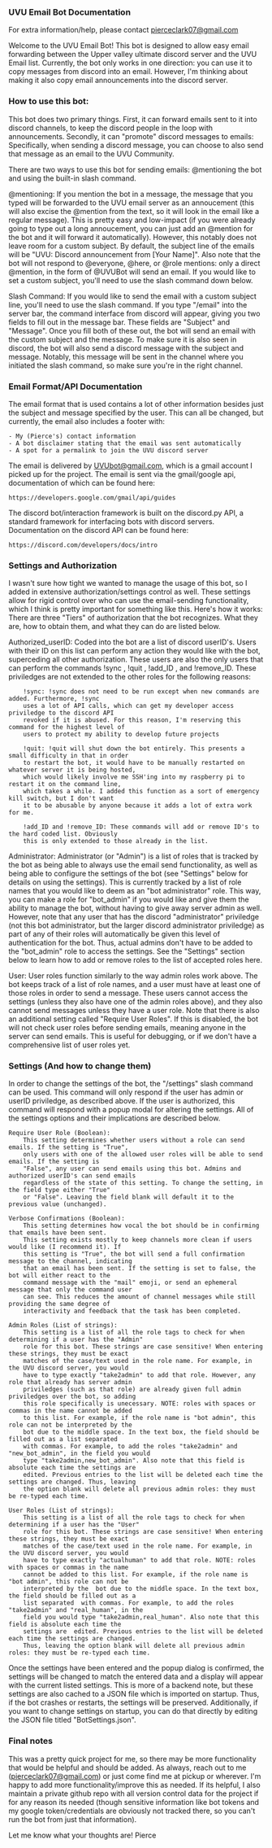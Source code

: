 ### UVU Email Bot Documentation

For extra information/help, please contact pierceclark07@gmail.com

Welcome to the UVU Email Bot! This bot is designed to allow easy email forwarding between the
Upper valley ultimate discord server and the UVU Email list. Currently, the bot only works in
one direction: you can use it to copy messages from discord into an email. However, I'm thinking
about making it also copy email announcements into the discord server.

### How to use this bot:

This bot does two primary things. First, it can forward emails sent to it into discord channels,
to keep the discord people in the loop with announcements. Secondly, it can "promote" discord
messages to emails: Specifically, when sending a discord message, you can choose to also send that
message as an email to the UVU Community.

There are two ways to use this bot for sending emails: @mentioning the bot and using the built-in
slash command.

@mentioning:
If you mention the bot in a message, the message that you typed will be forwarded to the UVU
email server as an annoucement (this will also excise the @mention from the text, so it will
look in the email like a regular message). This is pretty easy and low-impact (if you were
already going to type out a long annoucement, you can just add an @mention for the bot and it
will forward it automatically). However, this notably does not leave room for a custom subject.
By default, the subject line of the emails will be "UVU: Discord announcement from [Your Name]".
Also note that the bot will not respond to @everyone, @here, or @role mentions: only a direct
@mention, in the form of @UVUBot will send an email. If you would like to set a custom subject,
you'll need to use the slash command down below.

Slash Command:
If you would like to send the email with a custom subject line, you'll need to use the slash
command. If you type "/email" into the server bar, the command interface from discord will
appear, giving you two fields to fill out in the message bar. These fields are "Subject" and
"Message". Once you fill both of these out, the bot will send an email with the custom subject
and the message. To make sure it is also seen in discord, the bot will also send a discord
message with the subject and message. Notably, this message will be sent in the channel where
you initiated the slash command, so make sure you're in the right channel.

### Email Format/API Documentation

The email format that is used contains a lot of other information besides just the subject and
message specified by the user. This can all be changed, but currently, the email also includes
a footer with:

    - My (Pierce's) contact information
    - A bot disclaimer stating that the email was sent automatically
    - A spot for a permalink to join the UVU discord server

The email is delivered by UVUbot@gmail.com, which is a gmail account I picked up for the project.
The email is sent via the gmail/google api, documentation of which can be found here:

    https://developers.google.com/gmail/api/guides

The discord bot/interaction framework is built on the discord.py API, a standard framework for
interfacing bots with discord servers. Documentation on the discord API can be found here:

    https://discord.com/developers/docs/intro

### Settings and Authorization

I wasn't sure how tight we wanted to manage the usage of this bot, so I added in extensive
authorization/settings control as well. These settings allow for rigid control over who can use the
email-sending functionality, which I think is pretty important for something like this. Here's how
it works: There are three "Tiers" of authorization that the bot recognizes. What they are, how to
obtain them, and what they can do are listed below.

Authorized_userID:
Coded into the bot are a list of discord userID's. Users with their ID on this list can perform
any action they would like with the bot, superceding all other authorization. These users are
also the only users that can perform the commands !sync , !quit , !add_ID , and !remove_ID. These
priviledges are not extended to the other roles for the following reasons:

        !sync: !sync does not need to be run except when new commands are added. Furthermore, !sync
        uses a lot of API calls, which can get my developer access priviledge to the discord API
        revoked if it is abused. For this reason, I'm reserving this command for the highest level of
        users to protect my ability to develop future projects

        !quit: !quit will shut down the bot entirely. This presents a small difficulty in that in order
        to restart the bot, it would have to be manually restarted on whatever server it is being hosted,
        which would likely involve me SSH'ing into my raspberry pi to restart it on the command line,
        which takes a while. I added this function as a sort of emergency kill switch, but I don't want
        it to be abusable by anyone because it adds a lot of extra work for me.

        !add_ID and !remove_ID: These commands will add or remove ID's to the hard coded list. Obviously
        this is only extended to those already in the list.

Administrator:
Administrator (or "Admin") is a list of roles that is tracked by the bot as being able to always use
the email send functionality, as well as being able to configure the settings of the bot (see "Settings"
below for details on using the settings). This is currently tracked by a list of role names that you
would like to deem as an "bot administrator" role. This way, you can make a role for "bot_admin"
if you would like and give them the ability to manage the bot, without having to give away server
admin as well. However, note that any user that has the discord "administrator" priviledge (not this
bot administrator, but the larger discord administrator priviledge) as part of any of their roles
will automatically be given this level of authentication for the bot. Thus, actual admins don't have
to be added to the "bot_admin" role to access the settings. See the "Settings" section below to
learn how to add or remove roles to the list of accepted roles here.

User:
User roles function similarly to the way admin roles work above. The bot keeps track of a list of role
names, and a user must have at least one of those roles in order to send a message. These users cannot
access the settings (unless they also have one of the admin roles above), and they also cannot send
messages unless they have a user role. Note that there is also an additional setting called "Require
User Roles". If this is disabled, the bot will not check user roles before sending emails, meaning
anyone in the server can send emails. This is useful for debugging, or if we don't have a comprehensive
list of user roles yet.

### Settings (And how to change them)

In order to change the settings of the bot, the "/settings" slash command can be used. This command will
only respond if the user has admin or userID priviledge, as described above. If the user is authorized,
this command will respond with a popup modal for altering the settings. All of the settings options and
their implications are described below.

    Require User Role (Boolean):
        This setting determines whether users without a role can send emails. If the setting is "True",
        only users with one of the allowed user roles will be able to send emails. If the setting is
        "False", any user can send emails using this bot. Admins and authorized userID's can send emails
        regardless of the state of this setting. To change the setting, in the field type either "True"
        or "False". Leaving the field blank will default it to the previous value (unchanged).

    Verbose Confirmations (Boolean):
        This setting determines how vocal the bot should be in confirming that emails have been sent.
        This setting exists mostly to keep channels more clean if users would like (I recommend it). If
        this setting is "True", the bot will send a full confirmation message to the channel, indicating
        that an email has been sent. If the setting is set to false, the bot will either react to the
        command message with the "mail" emoji, or send an ephemeral message that only the command user
        can see. This reduces the amount of channel messages while still providing the same degree of
        interactivity and feedback that the task has been completed.

    Admin Roles (List of strings):
        This setting is a list of all the role tags to check for when determining if a user has the "Admin"
        role for this bot. These strings are case sensitive! When entering these strings, they must be exact
        matches of the case/text used in the role name. For example, in the UVU discord server, you would
        have to type exactly "take2admin" to add that role. However, any role that already has server admin
        priviledges (such as that role) are already given full admin priviledges over the bot, so adding
        this role specifically is unecessary. NOTE: roles with spaces or commas in the name cannot be added
        to this list. For example, if the role name is "bot admin", this role can not be interpreted by the
        bot due to the middle space. In the text box, the field should be filled out as a list separated
        with commas. For example, to add the roles "take2admin" and "new_bot_admin", in the field you would
        type "take2admin,new_bot_admin". Also note that this field is absolute each time the settings are
        edited. Previous entries to the list will be deleted each time the settings are changed. Thus, leaving
        the option blank will delete all previous admin roles: they must be re-typed each time.

    User Roles (List of strings):
        This setting is a list of all the role tags to check for when determining if a user has the "User"
        role for this bot. These strings are case sensitive! When entering these strings, they must be exact
        matches of the case/text used in the role name. For example, in the UVU discord server, you would
        have to type exactly "actualhuman" to add that role. NOTE: roles with spaces or commas in the name
        cannot be added to this list. For example, if the role name is "bot admin", this role can not be
        interpreted by the  bot due to the middle space. In the text box, the field should be filled out as a
        list separated  with commas. For example, to add the roles "take2admin" and "real_human", in the
        field you would type "take2admin,real_human". Also note that this field is absolute each time the
        settings are  edited. Previous entries to the list will be deleted each time the settings are changed.
        Thus, leaving the option blank will delete all previous admin roles: they must be re-typed each time.

Once the settings have been entered and the popup dialog is confirmed, the settings will be changed to match
the entered data and a display will appear with the current listed settings. This is more of a backend note,
but these settings are also cached to a JSON file which is imported on startup. Thus, if the bot crashes or
restarts, the settings will be preserved. Additionally, if you want to change settings on startup, you can do
that directly by editing the JSON file titled "BotSettings.json".

### Final notes

This was a pretty quick project for me, so there may be more functionality that would be helpful and should be
added. As always, reach out to me (pierceclark07@gmail.com) or just come find me at pickup or wherever. I'm
happy to add more functionality/improve this as needed. If its helpful, I also maintain a private github
repo with all version control data for the project if for any reason its needed (though sensitive information
like bot tokens and my google token/credentials are obviously not tracked there, so you can't run the bot from
just that information).

Let me know what your thoughts are!
Pierce
